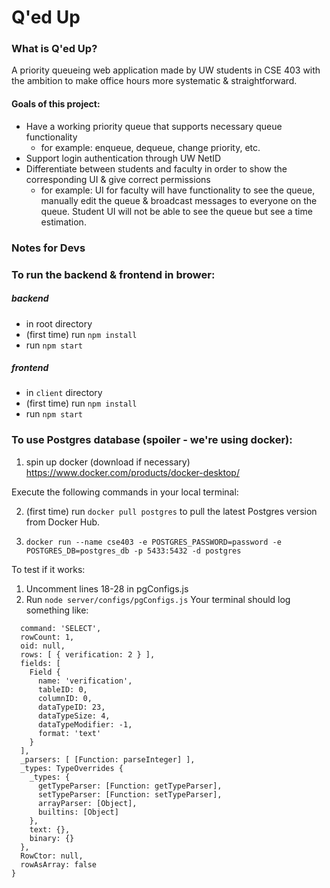 # Q'ed Up
### What is Q'ed Up?
A priority queueing web application made by UW students in CSE 403 with the ambition to make office hours more systematic & straightforward.
#### Goals of this project:
- Have a working priority queue that supports necessary queue functionality
  - for example: enqueue, dequeue, change priority, etc.
- Support login authentication through UW NetID
- Differentiate between students and faculty in order to show the corresponding UI & give correct permissions
  - for example: UI for faculty will have functionality to see the queue, manually edit the queue & broadcast messages to everyone on the queue. Student UI will not be able to see the queue but see a time estimation.

### Notes for Devs
### To run the backend & frontend in brower:
##### backend
- in root directory
- (first time) run `npm install`
- run `npm start`
##### frontend
- in `client` directory
- (first time) run `npm install`
- run `npm start`

### To use Postgres database (spoiler - we're using docker):
1. spin up docker (download if necessary) https://www.docker.com/products/docker-desktop/ 

Execute the following commands in your local terminal:

2. (first time) run `docker pull postgres` to pull the latest Postgres version from Docker Hub. 

3. `docker run --name cse403 -e POSTGRES_PASSWORD=password -e POSTGRES_DB=postgres_db -p 5433:5432 -d postgres`


To test if it works:
1. Uncomment lines 18-28 in pgConfigs.js 
2. Run `node server/configs/pgConfigs.js`
Your terminal should log something like:
``` Result {
  command: 'SELECT',
  rowCount: 1,
  oid: null,
  rows: [ { verification: 2 } ],
  fields: [
    Field {
      name: 'verification',
      tableID: 0,
      columnID: 0,
      dataTypeID: 23,
      dataTypeSize: 4,
      dataTypeModifier: -1,
      format: 'text'
    }
  ],
  _parsers: [ [Function: parseInteger] ],
  _types: TypeOverrides {
    _types: {
      getTypeParser: [Function: getTypeParser],
      setTypeParser: [Function: setTypeParser],
      arrayParser: [Object],
      builtins: [Object]
    },
    text: {},
    binary: {}
  },
  RowCtor: null,
  rowAsArray: false
}
```